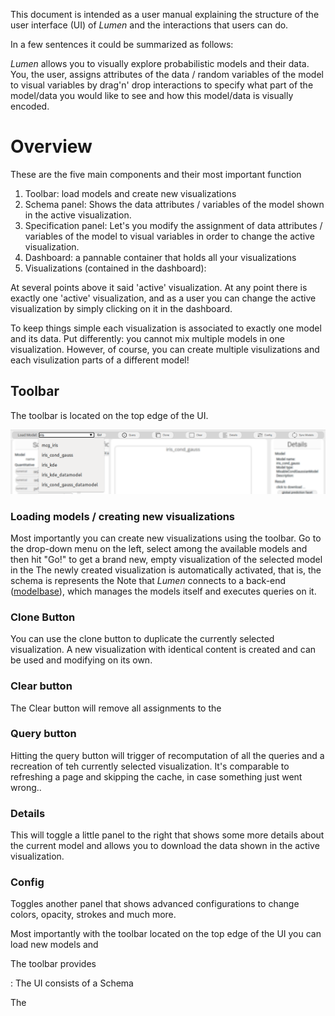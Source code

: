 
This document is intended as a user manual explaining the structure of the user interface (UI) of *Lumen* and the interactions that users can do.

In a few sentences it could be summarized as follows:

*Lumen* allows you to visually explore probabilistic models and their data.
You, the user, assigns attributes of the data / random variables of the model to visual variables
by drag'n' drop interactions to specify what part of the model/data you would like to see and how this model/data is visually encoded. 



# Overview

These are the five main components and their most important function

 1. Toolbar: load models and create new visualizations
 2. Schema panel: Shows the data attributes / variables of the model shown in the active visualization.
 3. Specification panel: Let's you modify the assignment of data attributes  / variables of the model to visual variables in order to change the active visualization.
 4. Dashboard: a pannable container that holds all your visualizations
 5. Visualizations (contained in the dashboard): 

At several points above it said 'active' visualization.
At any point there is exactly one 'active' visualization, and as a user you can change the active visualization by simply clicking on it in the dashboard.

To keep things simple each visualization is associated to exactly one model and its data.
Put differently: you cannot mix multiple models in one visualization.
However, of course, you can create multiple visulizations and each visulization parts of a different model!


## Toolbar

The toolbar is located on the top edge of the UI.

![Toolbar in Lumen's UI](doc/img/Toolbar.png)

### Loading models / creating new visualizations

Most importantly you can create new visualizations using the toolbar.
Go to the drop-down menu on the left, select among the available models and then hit "Go!" to get a brand new, empty visualization of the selected model in the 
The newly created visualization is automatically activated, that is, the schema is represents the 
Note that _Lumen_ connects to a back-end ([modelbase](https://github.com/lumen-org/modelbase/)), which manages the models itself and executes queries on it.

### Clone Button

You can use the clone button to duplicate the currently selected visualization. 
A new visualization with identical content is created and can be used and modifying on its own.

### Clear button

The Clear button will remove all assignments to the 

### Query button

Hitting the query button will trigger of recomputation of all the queries and a recreation of teh currently selected visualization.
It's comparable to refreshing a page and skipping the cache, in case something just went wrong.. 

### Details

This will toggle a little panel to the right that shows some more details about the current model and allows you to download the data shown in the active visualization.

### Config

Toggles another panel that shows advanced configurations to change colors, opacity, strokes and much more. 







Most importantly with the toolbar located on the top edge of the UI you can load new models and

The toolbar provides



: The UI consists of a Schema

The
